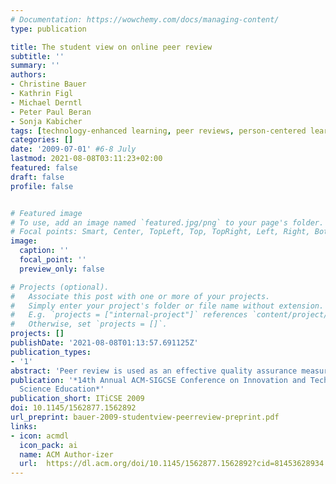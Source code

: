 ```yaml
---
# Documentation: https://wowchemy.com/docs/managing-content/
type: publication

title: The student view on online peer review
subtitle: ''
summary: ''
authors:
- Christine Bauer
- Kathrin Figl
- Michael Derntl
- Peter Paul Beran
- Sonja Kabicher
tags: [technology-enhanced learning, peer reviews, person-centered learning]
categories: []
date: '2009-07-01' #6-8 July
lastmod: 2021-08-08T03:11:23+02:00
featured: false
draft: false
profile: false


# Featured image
# To use, add an image named `featured.jpg/png` to your page's folder.
# Focal points: Smart, Center, TopLeft, Top, TopRight, Left, Right, BottomLeft, Bottom, BottomRight.
image:
  caption: ''
  focal_point: ''
  preview_only: false

# Projects (optional).
#   Associate this post with one or more of your projects.
#   Simply enter your project's folder or file name without extension.
#   E.g. `projects = ["internal-project"]` references `content/project/deep-learning/index.md`.
#   Otherwise, set `projects = []`.
projects: []
publishDate: '2021-08-08T01:13:57.691125Z'
publication_types:
- '1'
abstract: 'Peer review is used as an effective quality assurance measure in many contexts, including science, business, programming or education. In education, several studies confirmed the positive effects of peer reviewing on student learning. Based on recent research concerning the role of media in the peer review process this study investigates how students perceive the process, content and effects of peer reviews. We also analyze students’ opinions on different modes of peer reviewing activities, e.g. online vs. face-to-face reviewing. In the context of a computer science course on scientific writing, these research questions were addressed by administering an online questionnaire (n=38) and analysis using quantitative and qualitative methods. Results indicate that students value the peer review activity, take peer reviews seriously and provide comprehensive and constructive reviews. Findings also show that students prefer written online reviews with the possibility of oral follow-up questions to reviewers.'
publication: '*14th Annual ACM-SIGCSE Conference on Innovation and Technology in Computer
  Science Education*'
publication_short: ITiCSE 2009
doi: 10.1145/1562877.1562892
url_preprint: bauer-2009-studentview-peerreview-preprint.pdf
links: 
- icon: acmdl
  icon_pack: ai
  name: ACM Author-izer
  url:  https://dl.acm.org/doi/10.1145/1562877.1562892?cid=81453628934
---
```

